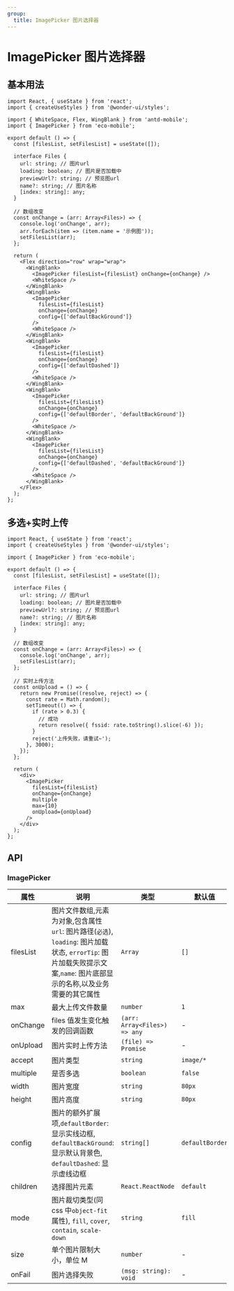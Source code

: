 ```yaml
---
group:
  title: ImagePicker 图片选择器
---
```


# ImagePicker 图片选择器

## 基本用法

```tsx
import React, { useState } from 'react';
import { createUseStyles } from '@wonder-ui/styles';

import { WhiteSpace, Flex, WingBlank } from 'antd-mobile';
import { ImagePicker } from 'eco-mobile';

export default () => {
  const [filesList, setFilesList] = useState([]);

  interface Files {
    url: string; // 图片url
    loading: boolean; // 图片是否加载中
    previewUrl?: string; // 预览图url
    name?: string; // 图片名称
    [index: string]: any;
  }

  // 数组改变
  const onChange = (arr: Array<Files>) => {
    console.log('onChange', arr);
    arr.forEach(item => (item.name = '示例图'));
    setFilesList(arr);
  };

  return (
    <Flex direction="row" wrap="wrap">
      <WingBlank>
        <ImagePicker filesList={filesList} onChange={onChange} />
        <WhiteSpace />
      </WingBlank>
      <WingBlank>
        <ImagePicker
          filesList={filesList}
          onChange={onChange}
          config={['defaultBackGround']}
        />
        <WhiteSpace />
      </WingBlank>
      <WingBlank>
        <ImagePicker
          filesList={filesList}
          onChange={onChange}
          config={['defaultDashed']}
        />
        <WhiteSpace />
      </WingBlank>
      <WingBlank>
        <ImagePicker
          filesList={filesList}
          onChange={onChange}
          config={['defaultBorder', 'defaultBackGround']}
        />
        <WhiteSpace />
      </WingBlank>
      <WingBlank>
        <ImagePicker
          filesList={filesList}
          onChange={onChange}
          config={['defaultDashed', 'defaultBackGround']}
        />
        <WhiteSpace />
      </WingBlank>
    </Flex>
  );
};
```

## 多选+实时上传

```tsx
import React, { useState } from 'react';
import { createUseStyles } from '@wonder-ui/styles';

import { ImagePicker } from 'eco-mobile';

export default () => {
  const [filesList, setFilesList] = useState([]);

  interface Files {
    url: string; // 图片url
    loading: boolean; // 图片是否加载中
    previewUrl?: string; // 预览图url
    name?: string; // 图片名称
    [index: string]: any;
  }

  // 数组改变
  const onChange = (arr: Array<Files>) => {
    console.log('onChange', arr);
    setFilesList(arr);
  };

  // 实时上传方法
  const onUpload = () => {
    return new Promise((resolve, reject) => {
      const rate = Math.random();
      setTimeout(() => {
        if (rate > 0.3) {
          // 成功
          return resolve({ fssid: rate.toString().slice(-6) });
        }
        reject('上传失败，请重试~');
      }, 3000);
    });
  };

  return (
    <div>
      <ImagePicker
        filesList={filesList}
        onChange={onChange}
        multiple
        max={10}
        onUpload={onUpload}
      />
    </div>
  );
};
```

## API

### ImagePicker

| 属性      | 说明                                                                                                                                                                  | 类型                         | 默认值          |
| --------- | --------------------------------------------------------------------------------------------------------------------------------------------------------------------- | ---------------------------- | --------------- |
| filesList | 图片文件数组,元素为对象,包含属性 `url`: 图片路径(`必选`), `loading`: 图片加载状态, `errorTip`: 图片加载失败提示文案,`name`: 图片底部显示的名称,以及业务需要的其它属性 | `Array`                      | `[]`            |
| max       | 最大上传文件数量                                                                                                                                                      | `number`                     | `1`             |
| onChange  | files 值发生变化触发的回调函数                                                                                                                                        | `(arr: Array<Files>) => any` | -               |
| onUpload  | 图片实时上传方法                                                                                                                                                      | `(file) => Promise`          | -               |
| accept    | 图片类型                                                                                                                                                              | `string`                     | `image/*`       |
| multiple  | 是否多选                                                                                                                                                              | `boolean`                    | `false`         |
| width     | 图片宽度                                                                                                                                                              | `string`                     | `80px`          |
| height    | 图片高度                                                                                                                                                              | `string`                     | `80px`          |
| config    | 图片的额外扩展项,`defaultBorder`: 显示实线边框, `defaultBackGround`: 显示默认背景色, `defaultDashed`: 显示虚线边框                                                    | `string[]`                   | `defaultBorder` |
| children  | 选择图片元素                                                                                                                                                          | `React.ReactNode`            | `default`       |
| mode      | 图片裁切类型(同 css 中`object-fit`属性), `fill`, `cover`, `contain`, `scale-down`                                                                                     | `string`                     | `fill`          |
| size      | 单个图片限制大小，单位 M                                                                                                                                              | `number`                     | -               |
| onFail    | 图片选择失败                                                                                                                                                          | `(msg: string): void`        | -               |
